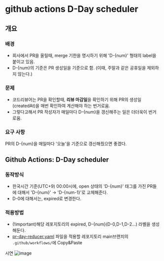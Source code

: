 # github actions D-Day scheduler

## 개요

### 배경
- 회사에서 PR을 올릴때, merge 기한을 명시하기 위해 'D-{num}' 형태의 label을 붙이고 있음. 
- D-{num}의 기준은 PR 생성일을 기준으로 함. (이때, 주말과 같은 공휴일을 제외하지 않는다.)

### 문제
- 코드리뷰어는 PR을 확인할때, **리뷰 마감일**을 확인하기 위해 PR의 생성일(createdAt)을 매번 확인하여 계산해야 하는 번거로움.
- 그렇다고해서 PR 작성자가 매일마다 D-{num}을 갱신해주는 일은 더더욱이 번거로움.

### 요구 사항
PR의 D-{num}을 매일마다 '오늘'을 기준으로 갱신해줬으면 좋겠다.


## Github Actions: D-Day scheduler

### 동작방식
- 한국시간 기준(UTC+9) 00:00시에, open 상태의 'D-{num}' 태그를 가진 PR들에 대해서 'D-{num}' -> 'D-{num-1}'로 교체해준다.
- D-0에 대해서는, expired로 변경한다.

### 적용방법
- (!important)해당 레포지토리의 expired, D-{num}(D-0,D-1,D-2...) 라벨을 생성해둔다.
- [pr-day-reducer.yaml](./.github/workflows/pr-day-reducer.yaml) 파일을 적용할 레포지토리 main브랜치의 `.github/workflows/`에 Copy&Paste


시연
![image](https://user-images.githubusercontent.com/75013334/199412133-8af3c42c-7ab6-4263-b42e-5115321dabef.png)


